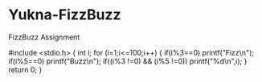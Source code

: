 # Yukna-FizzBuzz
FizzBuzz Assignment

#include <stdio.h>
{
  int i;
  for (i=1;i<=100;i++)
  {
    if(i%3==0)
      printf("Fizz\n");
    if(i%5==0)
      printf("Buzz\n");
    if((i%3 !=0) && (i%5 !=0))
      printf("%d\n",i);
   }
  return 0;
 }
